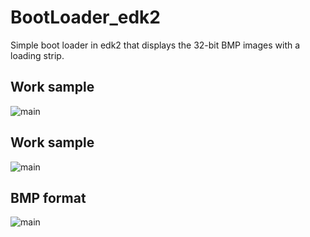 # BootLoader_edk2
Simple boot loader in edk2 that displays the 32-bit BMP images with a loading strip.

## Work sample 
![main](https://i.imgur.com/FcMJGij.png)

## Work sample
![main](https://i.imgur.com/5bKdFxS.png)

## BMP format
![main](https://i.imgur.com/Pdxcoe1.png)
